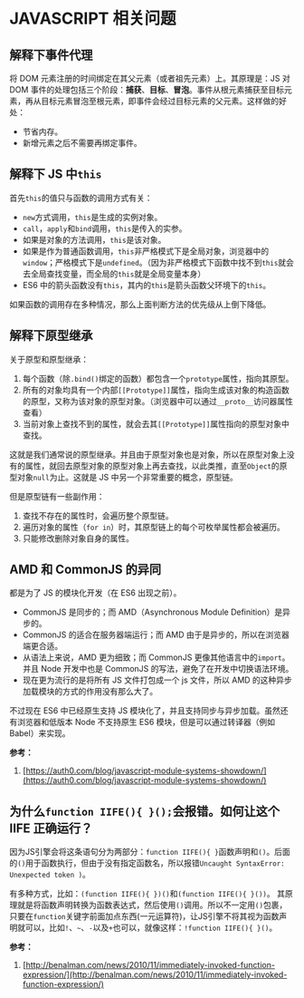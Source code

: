 # JAVASCRIPT 相关问题

## 解释下事件代理

将 DOM 元素注册的时间绑定在其父元素（或者祖先元素）上。其原理是：JS 对 DOM 事件的处理包括三个阶段：**捕获**、**目标**、**冒泡**。事件从根元素捕获至目标元素，再从目标元素冒泡至根元素，即事件会经过目标元素的父元素。这样做的好处：

* 节省内存。
* 新增元素之后不需要再绑定事件。

## 解释下 JS 中`this`

首先`this`的值只与函数的调用方式有关：

* `new`方式调用，`this`是生成的实例对象。
* `call`，`apply`和`bind`调用，`this`是传入的实参。
* 如果是对象的方法调用，`this`是该对象。
* 如果是作为普通函数调用，`this`非严格模式下是全局对象，浏览器中的`window`；严格模式下是`undefined`。（因为非严格模式下函数中找不到`this`就会去全局查找变量，而全局的`this`就是全局变量本身）
* ES6 中的箭头函数没有`this`，其内的`this`是箭头函数父环境下的`this`。

如果函数的调用存在多种情况，那么上面判断方法的优先级从上倒下降低。

## 解释下原型继承

关于原型和原型继承：

1. 每个函数（除`.bind()`绑定的函数）都包含一个`prototype`属性，指向其原型。
2. 所有的对象均具有一个内部`[[Prototype]]`属性，指向生成该对象的构造函数的原型，又称为该对象的原型对象。（浏览器中可以通过`__proto__`访问器属性查看）
3. 当前对象上查找不到的属性，就会去其`[[Prototype]]`属性指向的原型对象中查找。

这就是我们通常说的原型继承。并且由于原型对象也是对象，所以在原型对象上没有的属性，就回去原型对象的原型对象上再去查找，以此类推，直至`Object`的原型对象`null`为止。这就是 JS 中另一个非常重要的概念，原型链。

但是原型链有一些副作用：

1. 查找不存在的属性时，会遍历整个原型链。
2. 遍历对象的属性（`for in`）时，其原型链上的每个可枚举属性都会被遍历。
3. 只能修改删除对象自身的属性。

## AMD 和 CommonJS 的异同

都是为了 JS 的模块化开发（在 ES6 出现之前）。

* CommonJS 是同步的；而 AMD（Asynchronous Module Definition）是异步的。
* CommonJS 的适合在服务器端运行；而 AMD 由于是异步的，所以在浏览器端更合适。
* 从语法上来说，AMD 更为细致；而 CommonJS 更像其他语言中的`import`。并且 Node 开发中也是 CommonJS 的写法，避免了在开发中切换语法环境。
* 现在更为流行的是将所有 JS 文件打包成一个 js 文件，所以 AMD 的这种异步加载模块的方式的作用没有那么大了。

不过现在 ES6 中已经原生支持 JS 模块化了，并且支持同步与异步加载。虽然还有浏览器和低版本 Node 不支持原生 ES6 模块，但是可以通过转译器（例如 Babel）来实现。

**参考：**

1. [https://auth0.com/blog/javascript-module-systems-showdown/](https://auth0.com/blog/javascript-module-systems-showdown/)

## 为什么`function IIFE(){ }();`会报错。如何让这个 IIFE 正确运行？

因为JS引擎会将这条语句分为两部分：`function IIFE(){ }`函数声明和`()`。后面的`()`用于函数执行，但由于没有指定函数名，所以报错`Uncaught SyntaxError: Unexpected token )`。

有多种方式，比如：`(function IIFE(){ })()`和`(function IIFE(){ }())`。
其原理就是将函数声明转换为函数表达式，然后使用`()`调用。所以不一定用`()`包裹，只要在`function`关键字前面加点东西(一元运算符)，让JS引擎不将其视为函数声明就可以，比如`!`、`~`、`-`以及`+`也可以，就像这样：`!function IIFE(){ }()`。

**参考：**

1. [http://benalman.com/news/2010/11/immediately-invoked-function-expression/](http://benalman.com/news/2010/11/immediately-invoked-function-expression/)

